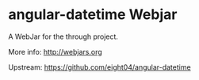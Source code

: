 angular-datetime Webjar
===============

A WebJar for the through project.

More info: http://webjars.org

Upstream: https://github.com/eight04/angular-datetime
